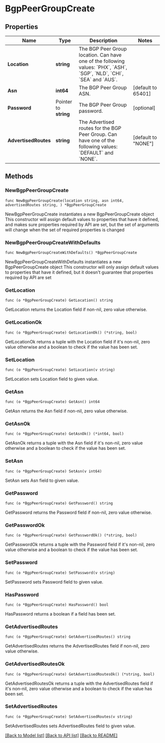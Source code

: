 # BgpPeerGroupCreate

## Properties

Name | Type | Description | Notes
------------ | ------------- | ------------- | -------------
**Location** | **string** | The BGP Peer Group location. Can have one of the following values: &#x60;PHX&#x60;, &#x60;ASH&#x60;, &#x60;SGP&#x60;, &#x60;NLD&#x60;, &#x60;CHI&#x60;, &#x60;SEA&#x60; and &#x60;AUS&#x60;. | 
**Asn** | **int64** | The BGP Peer Group ASN. | [default to 65401]
**Password** | Pointer to **string** | The BGP Peer Group password. | [optional] 
**AdvertisedRoutes** | **string** | The Advertised routes for the BGP Peer Group. Can have one of the following values: &#x60;DEFAULT&#x60; and &#x60;NONE&#x60;. | [default to "NONE"]

## Methods

### NewBgpPeerGroupCreate

`func NewBgpPeerGroupCreate(location string, asn int64, advertisedRoutes string, ) *BgpPeerGroupCreate`

NewBgpPeerGroupCreate instantiates a new BgpPeerGroupCreate object
This constructor will assign default values to properties that have it defined,
and makes sure properties required by API are set, but the set of arguments
will change when the set of required properties is changed

### NewBgpPeerGroupCreateWithDefaults

`func NewBgpPeerGroupCreateWithDefaults() *BgpPeerGroupCreate`

NewBgpPeerGroupCreateWithDefaults instantiates a new BgpPeerGroupCreate object
This constructor will only assign default values to properties that have it defined,
but it doesn't guarantee that properties required by API are set

### GetLocation

`func (o *BgpPeerGroupCreate) GetLocation() string`

GetLocation returns the Location field if non-nil, zero value otherwise.

### GetLocationOk

`func (o *BgpPeerGroupCreate) GetLocationOk() (*string, bool)`

GetLocationOk returns a tuple with the Location field if it's non-nil, zero value otherwise
and a boolean to check if the value has been set.

### SetLocation

`func (o *BgpPeerGroupCreate) SetLocation(v string)`

SetLocation sets Location field to given value.


### GetAsn

`func (o *BgpPeerGroupCreate) GetAsn() int64`

GetAsn returns the Asn field if non-nil, zero value otherwise.

### GetAsnOk

`func (o *BgpPeerGroupCreate) GetAsnOk() (*int64, bool)`

GetAsnOk returns a tuple with the Asn field if it's non-nil, zero value otherwise
and a boolean to check if the value has been set.

### SetAsn

`func (o *BgpPeerGroupCreate) SetAsn(v int64)`

SetAsn sets Asn field to given value.


### GetPassword

`func (o *BgpPeerGroupCreate) GetPassword() string`

GetPassword returns the Password field if non-nil, zero value otherwise.

### GetPasswordOk

`func (o *BgpPeerGroupCreate) GetPasswordOk() (*string, bool)`

GetPasswordOk returns a tuple with the Password field if it's non-nil, zero value otherwise
and a boolean to check if the value has been set.

### SetPassword

`func (o *BgpPeerGroupCreate) SetPassword(v string)`

SetPassword sets Password field to given value.

### HasPassword

`func (o *BgpPeerGroupCreate) HasPassword() bool`

HasPassword returns a boolean if a field has been set.

### GetAdvertisedRoutes

`func (o *BgpPeerGroupCreate) GetAdvertisedRoutes() string`

GetAdvertisedRoutes returns the AdvertisedRoutes field if non-nil, zero value otherwise.

### GetAdvertisedRoutesOk

`func (o *BgpPeerGroupCreate) GetAdvertisedRoutesOk() (*string, bool)`

GetAdvertisedRoutesOk returns a tuple with the AdvertisedRoutes field if it's non-nil, zero value otherwise
and a boolean to check if the value has been set.

### SetAdvertisedRoutes

`func (o *BgpPeerGroupCreate) SetAdvertisedRoutes(v string)`

SetAdvertisedRoutes sets AdvertisedRoutes field to given value.



[[Back to Model list]](../README.md#documentation-for-models) [[Back to API list]](../README.md#documentation-for-api-endpoints) [[Back to README]](../README.md)


